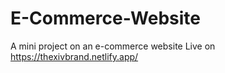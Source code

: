 # E-Commerce-Website
A mini project on an e-commerce website
Live on https://thexivbrand.netlify.app/
